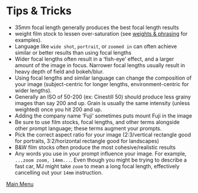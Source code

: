 # Tips & Tricks

- 35mm focal length generally produces the best focal length results
- weight film stock to lessen over-saturation (see [weights & phrasing](/weightsnphrasing/weightsnphrasing.md) for examples).
- Language like `wide shot`, `portrait`, or `zoomed in` can often achieve similar or better results than using focal lengths
- Wider focal lengths often result in a ‘fish-eye’ effect, and a larger amount of the image in focus. Narrower focal lengths usually result in heavy depth of field and bokeh/blur.
- Using focal lengths and similar language can change the composition of your image (subject-centric for longer lengths, environment-centric for wider lengths).
- Generally an ISO of 50-200 (ex: Cinestill 50) should produce less grainy images than say 200 and up. Grain is usually the same intensity (unless weighted) once you hit 200 and up.
- Adding the company name ‘Fuji’ sometimes puts mount Fuji in the image
- Be sure to use film stocks, focal lengths, and other terms alongside other prompt language; these terms augment your prompts.
- Pick the correct aspect ratio for your image (2:3/vertical rectangle good for portraits, 3:2/horizontal rectangle good for landscapes)
- B&W film stocks often produce the most cohesive/realistic results
- Any words you use in your prompt influence your image. For example, `...zoom zoom, 14mm...`. Even though you might be trying to describe a fast car, MJ might take `zoom` to mean a long focal length, effectively cancelling out your `14mm` instruction. 

[Main Menu](https://github.com/ymgenesis/Midjourney-Photography-Resource)
